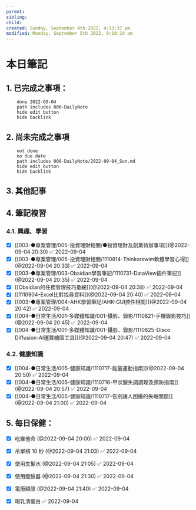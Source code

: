 ```yaml
---
parent: 
sibling: 
child: 
created: Sunday, September 4th 2022, 4:13:37 pm
modified: Monday, September 5th 2022, 9:10:19 am
---
```


# 本日筆記
## 1. 已完成之事項：
```tasks
	done 2022-09-04
	path includes 006-DailyNote
	hide edit button 
	hide backlink
```

## 2. 尚未完成之事項
```tasks
	not done
	no due date
	path includes 006-DailyNote/2022-09-04_Sun.md
	hide edit button 
	hide backlink
```

## 3. 其他記事

## 4. 筆記複習
### 4.1. 興趣、學習
- [x] [[003-●專案管理/005-投資理財相關/●投資理財及創業待辦事項]](@2022-09-04 20:30) ✅ 2022-09-04
- [x] [[003-●專案管理/005-投資理財相關/1110814-Thinkorswim軟體學習心得]](@2022-09-04 20:33) ✅ 2022-09-04
- [x] [[003-●專案管理/003-Obsidian學習筆記/1110731-DataView插件筆記]](@2022-09-04 20:35) ✅ 2022-09-04
- [x] [[Obsidian的任務管理技巧彙總]](@2022-09-04 20:38) ✅ 2022-09-04
- [x] [[1110904-Excel比對找尋資料]](@2022-09-04 20:40) ✅ 2022-09-04
- [x] [[003-●專案管理/004-AHK學習筆記/AHK-GUI控件相關]](@2022-09-04 20:42) ✅ 2022-09-04
- [x] [[004-●日常生活/001-多媒體知識/001-攝影、錄影/1110821-手機錄影技巧]](@2022-09-04 20:45) ✅ 2022-09-04
- [x] [[004-●日常生活/001-多媒體知識/001-攝影、錄影/1110825-Disco Diffusion-AI運算繪圖工具]](@2022-09-04 20:47) ✅ 2022-09-04

### 4.2. 健康知識
- [x] [[004-●日常生活/005-健康知識/1110717-能量運動指南]](@2022-09-04 20:50) ✅ 2022-09-04
- [x] [[004-●日常生活/005-健康知識/1110716-甲狀腺失調調理及預防指南]](@2022-09-04 20:57) ✅ 2022-09-04
- [x] [[004-●日常生活/005-健康知識/1110717-告別讓人困擾的失眠問題]](@2022-09-04 21:00) ✅ 2022-09-04

## 5. 每日保健：
- [x] 吃維他命 (@2022-09-04 20:00) ✅ 2022-09-04
- [x] 吊單槓 10 秒 (@2022-09-04 21:03) ✅ 2022-09-04
- [x] 使用生髮水 (@2022-09-04 21:05) ✅ 2022-09-04
- [x] 使用瘦臉器 (@2022-09-04 21:30) ✅ 2022-09-04
- [x] 電療額頭 (@2022-09-04 21:40) ✅ 2022-09-04
- [x] 喝乳清蛋白 ✅ 2022-09-04


